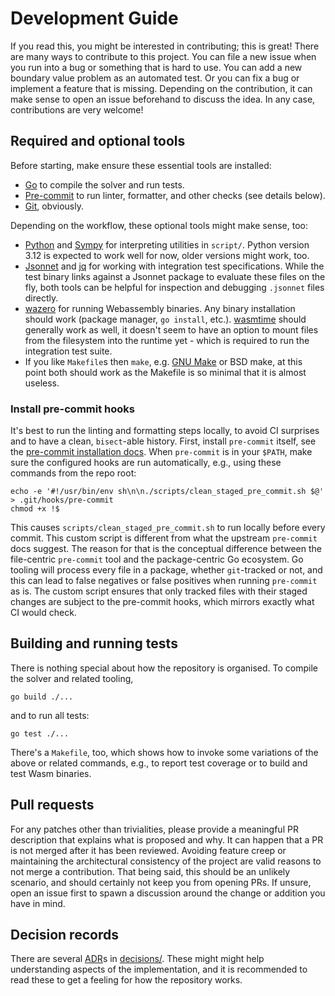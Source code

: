 # Development Guide

If you read this, you might be interested in contributing; this is great! There are many ways to
contribute to this project. You can file a new issue when you run into a bug or something that is
hard to use. You can add a new boundary value problem as an automated test. Or you can fix a bug or
implement a feature that is missing. Depending on the contribution, it can make sense to open an
issue beforehand to discuss the idea. In any case, contributions are very welcome!

## Required and optional tools

Before starting, make ensure these essential tools are installed:

- [Go](https://go.dev) to compile the solver and run tests.
- [Pre-commit](https://pre-commit.com) to run linter, formatter, and other checks (see details
  below).
- [Git](https://git-scm.com), obviously.

Depending on the workflow, these optional tools might make sense, too:

- [Python](https://www.python.org) and [Sympy](https://www.sympy.org) for interpreting utilities in
  `script/`. Python version 3.12 is expected to work well for now, older versions might work, too.
- [Jsonnet](https://jsonnet.org) and [jq](https://jqlang.github.io/jq) for working with integration
  test specifications. While the test binary links against a Jsonnet package to evaluate these files
  on the fly, both tools can be helpful for inspection and debugging `.jsonnet` files directly.
- [wazero](https://wazero.io) for running Webassembly binaries. Any binary installation should work
  (package manager, `go install`, etc.). [wasmtime](https://wasmtime.dev) should generally work as
  well, it doesn't seem to have an option to mount files from the filesystem into the runtime yet -
  which is required to run the integration test suite.
- If you like `Makefile`s then `make`, e.g. [GNU Make](https://www.gnu.org/software/make) or BSD
  make, at this point both should work as the Makefile is so minimal that it is almost useless.

### Install pre-commit hooks

It's best to run the linting and formatting steps locally, to avoid CI surprises and to have a
clean, `bisect`-able history. First, install `pre-commit` itself, see the [pre-commit installation
docs](https://pre-commit.com/#install). When `pre-commit` is in your `$PATH`, make sure the
configured hooks are run automatically, e.g., using these commands from the repo root:
```shell
echo -e '#!/usr/bin/env sh\n\n./scripts/clean_staged_pre_commit.sh $@' > .git/hooks/pre-commit
chmod +x !$
```
This causes `scripts/clean_staged_pre_commit.sh` to run locally before every commit. This custom
script is different from what the upstream `pre-commit` docs suggest. The reason for that is the
conceptual difference between the file-centric `pre-commit` tool and the package-centric Go
ecosystem. Go tooling will process every file in a package, whether `git`-tracked or not, and this
can lead to false negatives or false positives when running `pre-commit` as is. The custom script
ensures that only tracked files with their staged changes are subject to the pre-commit hooks, which
mirrors exactly what CI would check.

## Building and running tests

There is nothing special about how the repository is organised. To compile the solver and related
tooling,
```shell
go build ./...
```
and to run all tests:
```shell
go test ./...
```
There's a `Makefile`, too, which shows how to invoke some variations of the above or related
commands, e.g., to report test coverage or to build and test Wasm binaries.

## Pull requests

For any patches other than trivialities, please provide a meaningful PR description that explains
what is proposed and why. It can happen that a PR is not merged after it has been reviewed. Avoiding
feature creep or maintaining the architectural consistency of the project are valid reasons to not
merge a contribution. That being said, this should be an unlikely scenario, and should certainly not
keep you from opening PRs. If unsure, open an issue first to spawn a discussion around the change or
addition you have in mind.

## Decision records

There are several [ADR](https://adr.github.io)s in [decisions/](decisions). These might might help
understanding aspects of the implementation, and it is recommended to read these to get a feeling
for how the repository works.
